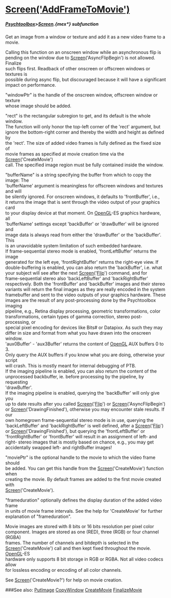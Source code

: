 # [Screen('AddFrameToMovie')](Screen-AddFrameToMovie) 
##### [Psychtoolbox](Pyschtoolbox)>[Screen](Screen).{mex*} subfunction


Get an image from a window or texture and add it as a new video frame to a  
movie.  
  
Calling this function on an onscreen window while an asynchronous flip is  
pending on the window due to [Screen](Screen)('AsyncFlipBegin') is not allowed. Finalize  
such flips first. Readback of other onscreen or offscreen windows or textures is  
possible during async flip, but discouraged because it will have a significant  
impact on performance.  
  
"windowPtr" is the handle of the onscreen window, offscreen window or texture  
whose image should be added.  
  
"rect" is the rectangular subregion to get, and its default is the whole window.  
The function will only honor the top-left corner of the 'rect' argument, but  
ignore the bottom-right corner and thereby the width and height as defined by  
the 'rect'. The size of added video frames is fully defined as the fixed size of  
movie frames as specified at movie creation time via the [Screen](Screen)('CreateMovie')  
call. The specified image region must be fully contained inside the window.  
  
"bufferName" is a string specifying the buffer from which to copy the image: The  
'bufferName' argument is meaningless for offscreen windows and textures and will  
be silently ignored. For onscreen windows, it defaults to 'frontBuffer', i.e.,  
it returns the image that is sent through the video output of your graphics card  
to your display device at that moment. On [OpenGL](OpenGL)-ES graphics hardware, all  
'bufferName' settings except 'backBuffer' or 'drawBuffer' will be ignored and  
image data is always read from either the 'drawBuffer' or the 'backBuffer'. This  
is an unavoidable system limitation of such embedded hardware.  
If frame-sequential stereo mode is enabled, 'frontLeftBuffer' returns the image  
generated for the left eye, 'frontRightBuffer' returns the right-eye view. If  
double-buffering is enabled, you can also return the 'backBuffer', i.e. what  
your subject will see after the next [Screen](Screen)('[Flip](Flip)') command, and for  
frame-sequential stereo also 'backLeftBuffer' and 'backRightBuffer'  
respectively. Both the 'frontBuffer' and 'backBuffer' images and their stereo  
variants will return the final images as they are really encoded in the system  
framebuffer and sent to the video outputs of your graphics hardware. These  
images are the result of any post-processing done by the Psychtoolbox imaging  
pipeline, e.g., Retina display processing, geometric transformations, color  
transformations, certain types of gamma correction, stereo post-processing, or  
special pixel encoding for devices like Bits\# or Datapixx. As such they may  
differ in size and format from what you have drawn into the onscreen window.  
'aux0Buffer' - 'aux3Buffer' returns the content of [OpenGL](OpenGL) AUX buffers 0 to 3.  
Only query the AUX buffers if you know what you are doing, otherwise your script  
will crash. This is mostly meant for internal debugging of PTB.  
If the imaging pipeline is enabled, you can also return the content of the  
unprocessed backbuffer, ie. before processing by the pipeline, by requesting  
'drawBuffer'.  
If the imaging pipeline is enabled, querying the 'backBuffer' will only give you  
up to date results after you called [Screen](Screen)('[Flip](Flip)') or [Screen](Screen)('AsyncFlipBegin')  
or [Screen](Screen)('DrawingFinished'), otherwise you may encounter stale results. If our  
own homegrown frame-sequential stereo mode is in use, querying the  
'backLeftBuffer' and 'backRightBuffer' is well defined, after a [Screen](Screen)('[Flip](Flip)')  
or [Screen](Screen)('DrawingFinished'), but querying the 'frontLeftBuffer' or  
'frontRightBuffer' or 'frontBuffer' will result in an assignment of left- and  
right- stereo images that is mostly based on chance, e.g., you may get  
accidentally swapped left- and rightBuffer images!  
  
"moviePtr" is the optional handle to the movie to which the video frame should  
be added. You can get this handle from the [Screen](Screen)('CreateMovie') function when  
creating the movie. By default frames are added to the first movie created with  
[Screen](Screen)('CreateMovie').  
  
"frameduration" optionally defines the display duration of the added video frame  
in units of movie frame intervals. See the help for 'CreateMovie' for further  
explanation of "frameduration".  
  
Movie images are stored with 8 bits or 16 bits resolution per pixel color  
component. Images are stored as one (RED), three (RGB) or four channel (RGBA)  
frames. The number of channels and bitdepth is selected in the  
[Screen](Screen)('CreateMovie') call and then kept fixed throughout the movie. [OpenGL](OpenGL)-ES  
hardware only supports 8 bit storage in RGB or RGBA. Not all video codecs allow  
for lossless encoding or encoding of all color channels.  
  
See [Screen](Screen)('CreateMovie?') for help on movie creation.  
  


###See also:
[PutImage](Screen-PutImage) [CopyWindow](Screen-CopyWindow) [CreateMovie](Screen-CreateMovie) [FinalizeMovie](Screen-FinalizeMovie)

